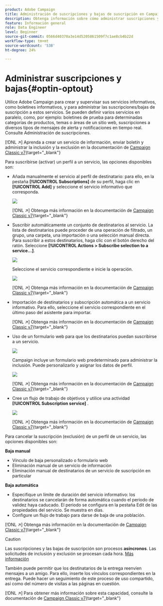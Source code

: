 ```yaml
---
product: Adobe Campaign
title: Administración de suscripciones y bajas de suscripción en Campaign
description: Obtenga información sobre cómo administrar suscripciones y bajas de suscripción en Campaign v8
feature: Información general
role: Data Engineer
level: Beginner
source-git-commit: 0566d40370a3e14d5205861509f7c1ae8cb4b22d
workflow-type: tm+mt
source-wordcount: '538'
ht-degree: 24%

---
```


# Administrar suscripciones y bajas{#optin-optout}

Utilice Adobe Campaign para crear y supervisar sus servicios informativos, como boletines informativos, y para administrar las suscripciones/bajas de suscripción a estos servicios. Se pueden definir varios servicios en paralelo, como, por ejemplo: boletines de prueba para determinadas categorías de productos, temas o áreas de un sitio web, suscripciones a diversos tipos de mensajes de alerta y notificaciones en tiempo real. Consulte Administración de suscripciones.

[!DNL :arrow_upper_right:] Aprenda a crear un servicio de información, enviar boletín y administrar la inclusión y la exclusión en la documentación de  [Campaign Classic v7](https://experienceleague.adobe.com/docs/campaign-classic/using/sending-messages/subscriptions-and-referrals/managing-subscriptions.html){target=&quot;_blank&quot;}

Para suscribirse (activar) un perfil a un servicio, las opciones disponibles son:

* Añada manualmente el servicio al perfil de destinatario: para ello, en la pestaña **[!UICONTROL Subscriptions]** de su perfil, haga clic en **[!UICONTROL Add]** y seleccione el servicio informativo que corresponda.

   ![](assets/subscribe-to-a-service.png)

   [!DNL :arrow_upper_right:] Obtenga más información en la documentación de  [Campaign Classic v7](https://experienceleague.adobe.com/docs/campaign-classic/using/getting-started/profile-management/editing-a-profile.html?lang=en#deliveries-tab){target=&quot;_blank&quot;}

* Suscribir automáticamente un conjunto de destinatarios al servicio. La lista de destinatarios puede proceder de una operación de filtrado, un grupo, una carpeta, una importación o una selección manual directa. Para suscribir a estos destinatarios, haga clic con el botón derecho del ratón. Seleccione **[!UICONTROL Actions > Subscribe selection to a service...]**.

   ![](assets/subscribe-selection.png)

   Seleccione el servicio correspondiente e inicie la operación.

   ![](assets/subscribe-confirm.png)

   [!DNL :arrow_upper_right:] Obtenga más información en la documentación de  [Campaign Classic v7](https://experienceleague.adobe.com/docs/campaign-classic/using/getting-started/profile-management/editing-a-profile.html?lang=en#deliveries-tab){target=&quot;_blank&quot;}


* Importación de destinatarios y subscripción automática a un servicio informativo. Para ello, seleccione el servicio correspondiente en el último paso del asistente para importar.

   [!DNL :arrow_upper_right:] Obtenga más información en la documentación de  [Campaign Classic v7](https://experienceleague.adobe.com/docs/campaign-classic/using/getting-started/importing-and-exporting-data/generic-imports-exports/executing-import-jobs.html?lang=en#step-5---additional-step-when-importing-recipients){target=&quot;_blank&quot;}

* Uso de un formulario web para que los destinatarios puedan suscribirse a un servicio.

   ![](assets/opt-in-webapp.png)

   Campaign incluye un formulario web predeterminado para administrar la inclusión. Puede personalizarlo y asignar los datos de perfil.

   ![](assets/web-app.png)

   [!DNL :arrow_upper_right:] Obtenga más información en la documentación de  [Campaign Classic v7](https://experienceleague.adobe.com/docs/campaign-classic/using/designing-content/web-forms/use-cases--web-forms.html?lang=en#create-a-subscription--form-with-double-opt-in){target=&quot;_blank&quot;}


* Cree un flujo de trabajo de objetivos y utilice una actividad **[!UICONTROL Subscription service]** .

   ![](assets/wf-subscription.png)

   [!DNL :arrow_upper_right:] Obtenga más información en la documentación de  [Campaign Classic v7](https://experienceleague.adobe.com/docs/campaign-classic/using/automating-with-workflows/targeting-activities/subscription-services.html?lang=en#example--subscribe-a-list-of-recipients-to-a-newsletter){target=&quot;_blank&quot;}

Para cancelar la suscripción (exclusión) de un perfil de un servicio, las opciones disponibles son:

**Baja manual**

* Vínculo de baja personalizado o formulario web
* Eliminación manual de un servicio de información
* Eliminación manual de destinatarios de un servicio de suscripción en particular

**Baja automática**

* Especifique un límite de duración del servicio informativo: los destinatarios se cancelarán de forma automática cuando el periodo de validez haya caducado. El periodo se configura en la pestaña Edit de las propiedades del servicio. Se muestra en días.
* Configure un flujo de trabajo para darse de baja de una población.

[!DNL :arrow_upper_right:] Obtenga más información en la documentación de  [Campaign Classic v7](https://experienceleague.adobe.com/docs/campaign-classic/using/sending-messages/subscriptions-and-referrals/managing-subscriptions.html?lang=en#unsubscribing-a-recipient-from-a-service){target=&quot;_blank&quot;}


>[!CAUTION]
>
>Las suscripciones y las bajas de suscripción son procesos **asíncronos**. Las solicitudes de inclusión y exclusión se procesan cada hora. [Más información](../dev/new-apis.md#sub-apis)

También puede permitir que los destinatarios de la entrega reenvíen mensajes a un amigo. Para ello, inserte los vínculos correspondientes en la entrega. Puede hacer un seguimiento de este proceso de uso compartido, así como del número de visitas a las páginas en cuestión.

[!DNL :arrow_upper_right:] Para obtener más información sobre esta capacidad, consulte la documentación de  [Campaign Classic v7](https://experienceleague.adobe.com/docs/campaign-classic/using/sending-messages/subscriptions-and-referrals/viral-and-social-marketing.html?lang=en#viral-marketing--forward-to-a-friend){target=&quot;_blank&quot;}